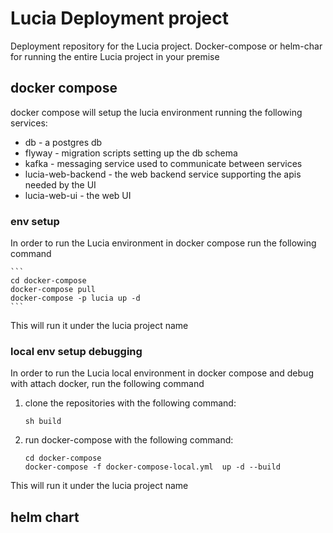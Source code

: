 # Lucia Deployment project

Deployment repository for the Lucia project.
Docker-compose or helm-char for running the entire Lucia project in your premise

## docker compose

docker compose will setup the lucia environment running the following services:

- db - a postgres db
- flyway - migration scripts setting up the db schema
- kafka - messaging service used to communicate between services
- lucia-web-backend - the web backend service supporting the apis needed by the UI
- lucia-web-ui - the web UI

### env setup

In order to run the Lucia environment in docker compose run the following command

    ```
    cd docker-compose
    docker-compose pull
    docker-compose -p lucia up -d
    ```

This will run it under the lucia project name

### local env setup debugging

In order to run the Lucia local environment in docker compose and debug with attach docker, run the following command

1. clone the repositories with the following command:

   ```
   sh build
   ```

2. run docker-compose with the following command:
   ```
   cd docker-compose
   docker-compose -f docker-compose-local.yml  up -d --build
   ```

This will run it under the lucia project name

## helm chart

```

```
